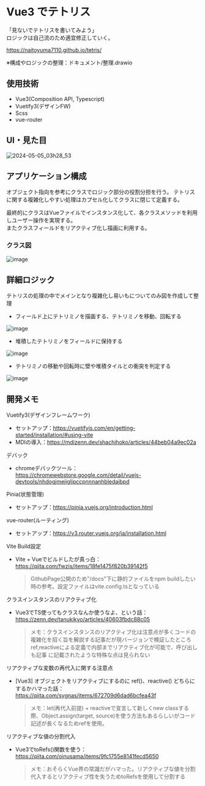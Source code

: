 # Vue3 でテトリス

「見ないでテトリスを書いてみよう」  
ロジックは自己流のため適宜修正していく。

https://naitoyuma7110.github.io/tetris/

※構成やロジックの整理：ドキュメント/整理.drawio
## 使用技術

- Vue3(Composition API, Typescript)
- Vuetify3(デザインFW)
- Scss
- vue-router

## UI・見た目

![2024-05-05_03h28_53](https://github.com/naitoyuma7110/tetris/assets/128150297/0943763c-46a5-40fc-b680-5ef6f3584fd0)

## アプリケーション構成

オブジェクト指向を参考にクラスでロジック部分の役割分担を行う。
テトリスに関する複雑化しやすい処理はカプセル化してクラスに閉じて定義する。

最終的にクラスはVueファイルでインスタンス化して、各クラスメソッドを利用しユーザー操作を実現する。  
またクラスフィールドをリアクティブ化し描画に利用する。

### クラス図

![image](https://github.com/naitoyuma7110/tetris/assets/128150297/250405d6-ae0d-4f9c-b3c9-4d7b01dacdeb)

## 詳細ロジック

テトリスの処理の中でメインとなり複雑化し易いもについてのみ図を作成して整理

- フィールド上にテトリミノを描画する、テトリミノを移動、回転する

![image](https://github.com/naitoyuma7110/tetris/assets/128150297/9307f8de-8180-4a1d-a12d-ded0231d0030)

- 堆積したテトリミノをフィールドに保持する

![image](https://github.com/naitoyuma7110/tetris/assets/128150297/844ee910-66e0-4f85-bd98-4df1b513e59a)

- テトリミノの移動や回転時に壁や堆積タイルとの衝突を判定する

![image](https://github.com/naitoyuma7110/tetris/assets/128150297/356c639d-a746-4760-8c78-bb57896164ee)

## 開発メモ

Vuetify3(デザインフレームワーク)

- セットアップ：https://vuetifyjs.com/en/getting-started/installation/#using-vite
- MDIの導入：https://mdizenn.dev/shachihoko/articles/44beb04a9ec02a

デバック

- chromeデバックツール：https://chromewebstore.google.com/detail/vuejs-devtools/nhdogjmejiglipccpnnnanhbledajbpd

Pinia(状態管理)

- セットアップ：https://pinia.vuejs.org/introduction.html

vue-router(ルーティング)

- セットアップ：https://v3.router.vuejs.org/ja/installation.html

Vite Build設定

- Vite + Vueでビルドしたが真っ白：https://qiita.com/fwzis/items/18fe1475f820b39142f5

  > GithubPage公開のため"/docs"下に静的ファイルをnpm buildしたい時の参考。設定ファイルはvite.config.tsとなっている

クラスインスタンスのリアクティブ化

- Vue3でTS使ってもクラスなんか使うなよ、という話：https://zenn.dev/tanukikyo/articles/40603fbdc88c05

  > メモ：クラスインスタンスのリアクティブ化は注意点が多くコードの複雑化を招く旨を解説する記事だが現バージョンで検証したところref,reactiveによる定義で内部までリアクティブ化が可能で、呼び出しも記事 に記載されたような特殊な点は見られない

リアクティブな変数の再代入に関する注意点

- [Vue3] オブジェクトをリアクティブにするのに ref()、reactive() どちらにするかハマった話：https://qiita.com/sygnas/items/672709d6dad6bcfea43f

  > メモ：let(再代入前提) + reactiveで宣言して新しくnew classする際、Object.assign(target, source)を使う方法もあるらしいがコード記述が長くなるためrefを使用。

リアクティブな値の分割代入

- Vue3でtoRefs()関数を使う：https://qiita.com/oinusama/items/9fc1755e8141fecd5650

  > メモ：おそらくVue界の常識だがハマった。リアクティブな値を分割代入するとリアクティブ性を失うためtoRefsを使用して分割する
